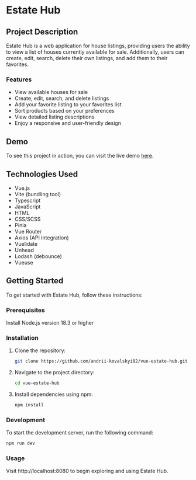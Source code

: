 # Estate Hub

## Project Description

Estate Hub is a web application for house listings, providing users the ability to view a list of houses currently available for sale. Additionally, users can create, edit, search, delete their own listings, and add them to their favorites.

### Features

- View available houses for sale
- Create, edit, search, and delete listings
- Add your favorite listing to your favorites list
- Sort products based on your preferences
- View detailed listing descriptions
- Enjoy a responsive and user-friendly design

## Demo

To see this project in action, you can visit the live demo [here](#).

## Technologies Used

- Vue.js
- Vite (bundling tool)
- Typescript
- JavaScript
- HTML
- CSS/SCSS
- Pinia
- Vue Router
- Axios (API integration)
- Vuelidate
- Unhead
- Lodash (debounce)
- Vueuse

## Getting Started

To get started with Estate Hub, follow these instructions:

### Prerequisites

Install Node.js version 18.3 or higher

### Installation

1. Clone the repository:

   ```bash
   git clone https://github.com/andrii-kovalskyi02/vue-estate-hub.git
   ```

1. Navigate to the project directory:

   ```bash
   cd vue-estate-hub
   ```

1. Install dependencies using npm:

   ```bash
   npm install
   ```

### Development

To start the development server, run the following command:

```bash
npm run dev
```

### Usage

Visit http://localhost:8080 to begin exploring and using Estate Hub.
